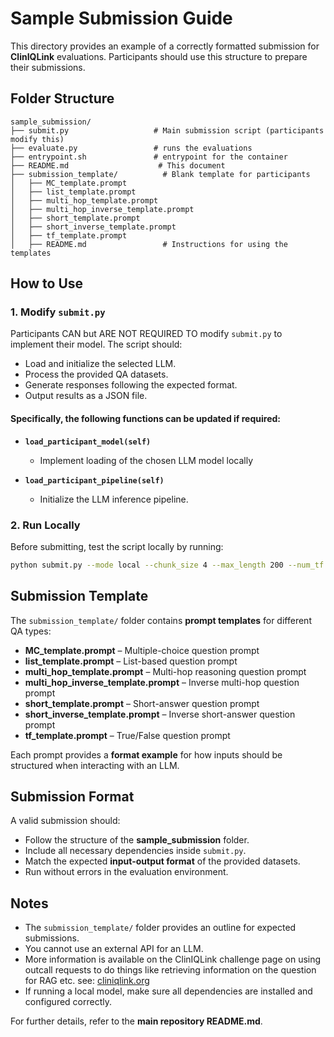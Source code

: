 # Sample Submission Guide

This directory provides an example of a correctly formatted submission for **ClinIQLink** evaluations. Participants should use this structure to prepare their submissions.

## Folder Structure

```
sample_submission/
├── submit.py                   # Main submission script (participants modify this)
├── evaluate.py                 # runs the evaluations 
├── entrypoint.sh               # entrypoint for the container
├── README.md                    # This document
├── submission_template/          # Blank template for participants
│   ├── MC_template.prompt
│   ├── list_template.prompt
│   ├── multi_hop_template.prompt
│   ├── multi_hop_inverse_template.prompt
│   ├── short_template.prompt
│   ├── short_inverse_template.prompt
│   ├── tf_template.prompt
│   ├── README.md                 # Instructions for using the templates
```

## How to Use

### 1. Modify `submit.py`
Participants CAN but ARE NOT REQUIRED TO modify `submit.py` to implement their model. The script should:

- Load and initialize the selected LLM.
- Process the provided QA datasets.
- Generate responses following the expected format.
- Output results as a JSON file.

#### Specifically, the following functions can be updated if required:

- **`load_participant_model(self)`**  
  - Implement loading of the chosen LLM model locally

- **`load_participant_pipeline(self)`**  
  - Initialize the LLM inference pipeline.

### 2. Run Locally
Before submitting, test the script locally by running:

```bash
python submit.py --mode local --chunk_size 4 --max_length 200 --num_tf 1 --num_mc 1 --num_list 1 --num_short 1 --num_short_inv 1 --num_multi 1 --num_multi_inv 1
```

## Submission Template

The `submission_template/` folder contains **prompt templates** for different QA types:

- **MC_template.prompt** – Multiple-choice question prompt
- **list_template.prompt** – List-based question prompt
- **multi_hop_template.prompt** – Multi-hop reasoning question prompt
- **multi_hop_inverse_template.prompt** – Inverse multi-hop question prompt
- **short_template.prompt** – Short-answer question prompt
- **short_inverse_template.prompt** – Inverse short-answer question prompt
- **tf_template.prompt** – True/False question prompt

Each prompt provides a **format example** for how inputs should be structured when interacting with an LLM.

## Submission Format

A valid submission should:

- Follow the structure of the **sample_submission** folder.
- Include all necessary dependencies inside `submit.py`.
- Match the expected **input-output format** of the provided datasets.
- Run without errors in the evaluation environment.

## Notes

- The `submission_template/` folder provides an outline for expected submissions.
- You cannot use an external API for an LLM. 
- More information is available on the ClinIQLink challenge page on using outcall requests to do things like retrieving information on the question for RAG etc. see: [cliniqlink.org](https://cliniqlink.org)
- If running a local model, make sure all dependencies are installed and configured correctly.

For further details, refer to the **main repository README.md**.


